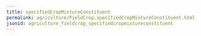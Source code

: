 ```yaml
---
title: specifiedCropMixtureConstituent
permalink: agriculture/FieldCrop.specifiedCropMixtureConstituent.html
jsonid: agriculture_fieldcrop_specifiedcropmixtureconstituent
---
```

